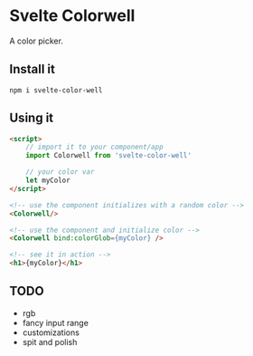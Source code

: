 # Svelte Colorwell

A color picker.


## Install it

```shell
npm i svelte-color-well
```


## Using it

```html
<script>
    // import it to your component/app
    import Colorwell from 'svelte-color-well'

    // your color var
    let myColor
</script>

<!-- use the component initializes with a random color -->
<Colorwell/>

<!-- use the component and initialize color -->
<Colorwell bind:colorGlob={myColor} />

<!-- see it in action -->
<h1>{myColor}</h1>

```


## TODO

* rgb
* fancy input range
* customizations
* spit and polish
